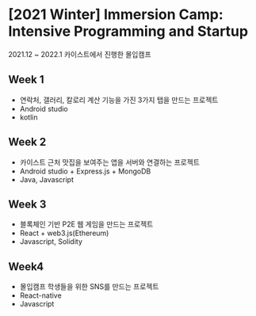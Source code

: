 # [2021 Winter] Immersion Camp: Intensive Programming and Startup
2021.12 ~ 2022.1 카이스트에서 진행한 몰입캠프

## Week 1
- 연락처, 갤러리, 칼로리 계산 기능을 가진 3가지 탭을 만드는 프로젝트
- Android studio
- kotlin

## Week 2
- 카이스트 근처 맛집을 보여주는 앱을 서버와 연결하는 프로젝트
- Android studio + Express.js + MongoDB
- Java, Javascript

## Week 3
- 블록체인 기반 P2E 웹 게임을 만드는 프로젝트
- React + web3.js(Ethereum)
- Javascript, Solidity

## Week4
- 몰입캠프 학생들을 위한 SNS를 만드는 프로젝트
- React-native
- Javascript
